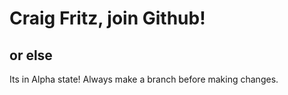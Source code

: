 Craig Fritz, join Github!
=====

or else
-----------

Its in Alpha state!
Always make a branch before making changes.